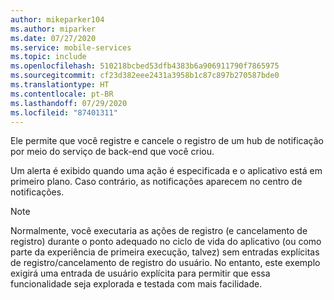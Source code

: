```yaml
---
author: mikeparker104
ms.author: miparker
ms.date: 07/27/2020
ms.service: mobile-services
ms.topic: include
ms.openlocfilehash: 510218bcbed53dfb4383b6a906911790f7865975
ms.sourcegitcommit: cf23d382eee2431a3958b1c87c897b270587bde0
ms.translationtype: HT
ms.contentlocale: pt-BR
ms.lasthandoff: 07/29/2020
ms.locfileid: "87401311"
---
```

Ele permite que você registre e cancele o registro de um hub de notificação por meio do serviço de back-end que você criou. 

Um alerta é exibido quando uma ação é especificada e o aplicativo está em primeiro plano. Caso contrário, as notificações aparecem no centro de notificações.

> [!NOTE]
> Normalmente, você executaria as ações de registro (e cancelamento de registro) durante o ponto adequado no ciclo de vida do aplicativo (ou como parte da experiência de primeira execução, talvez) sem entradas explícitas de registro/cancelamento de registro do usuário. No entanto, este exemplo exigirá uma entrada de usuário explícita para permitir que essa funcionalidade seja explorada e testada com mais facilidade.
